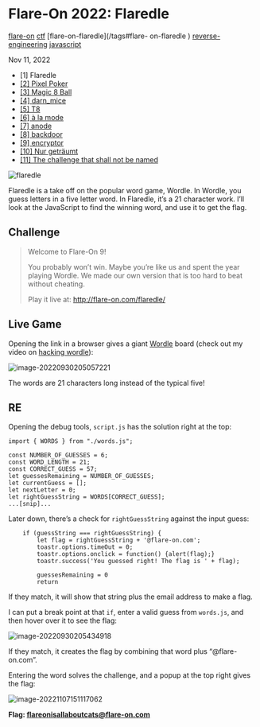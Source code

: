 # Flare-On 2022: Flaredle

[flare-on](/tags#flare-on ) [ctf](/tags#ctf ) [flare-on-flaredle](/tags#flare-
on-flaredle ) [reverse-engineering](/tags#reverse-engineering )
[javascript](/tags#javascript )  
  
Nov 11, 2022

  * [1] Flaredle
  * [[2] Pixel Poker](/flare-on-2022/pixel_poker)
  * [[3] Magic 8 Ball](/flare-on-2022/magic_8_ball)
  * [[4] darn_mice](/flare-on-2022/darn_mice)
  * [[5] T8](/flare-on-2022/t8)
  * [[6] à la mode](/flare-on-2022/alamode)
  * [[7] anode](/flare-on-2022/anode)
  * [[8] backdoor](/flare-on-2022/backdoor)
  * [[9] encryptor](/flare-on-2022/encryptor)
  * [[10] Nur geträumt](/flare-on-2022/nur_getraumt)
  * [[11] The challenge that shall not be named](/flare-on-2022/challenge_that_shall_not_be_named)

![flaredle](https://0xdfimages.gitlab.io/img/flare2022-flaredle-cover.png)

Flaredle is a take off on the popular word game, Wordle. In Wordle, you guess
letters in a five letter word. In Flaredle, it’s a 21 character work. I’ll
look at the JavaScript to find the winning word, and use it to get the flag.

## Challenge

> Welcome to Flare-On 9!
>
> You probably won’t win. Maybe you’re like us and spent the year playing
> Wordle. We made our own version that is too hard to beat without cheating.
>
> Play it live at: <http://flare-on.com/flaredle/>

## Live Game

Opening the link in a browser gives a giant
[Wordle](https://www.nytimes.com/games/wordle/index.html) board (check out my
video on [hacking wordle](https://www.youtube.com/watch?v=or1AKX5kTZA)):

![image-20220930205057221](https://0xdfimages.gitlab.io/img/image-20220930205057221.png)

The words are 21 characters long instead of the typical five!

## RE

Opening the debug tools, `script.js` has the solution right at the top:

    
    
    import { WORDS } from "./words.js";
    
    const NUMBER_OF_GUESSES = 6;
    const WORD_LENGTH = 21;
    const CORRECT_GUESS = 57;
    let guessesRemaining = NUMBER_OF_GUESSES;
    let currentGuess = [];
    let nextLetter = 0;
    let rightGuessString = WORDS[CORRECT_GUESS];
    ...[snip]...
    

Later down, there’s a check for `rightGuessString` against the input guess:

    
    
        if (guessString === rightGuessString) {
    		let flag = rightGuessString + '@flare-on.com';
    		toastr.options.timeOut = 0;
    		toastr.options.onclick = function() {alert(flag);}
            toastr.success('You guessed right! The flag is ' + flag);
    
            guessesRemaining = 0
            return
    

If they match, it will show that string plus the email address to make a flag.

I can put a break point at that `if`, enter a valid guess from `words.js`, and
then hover over it to see the flag:

![image-20220930205434918](https://0xdfimages.gitlab.io/img/image-20220930205434918.png)

If they match, it creates the flag by combining that word plus “@flare-
on.com”.

Entering the word solves the challenge, and a popup at the top right gives the
flag:

![image-20221107151117062](https://0xdfimages.gitlab.io/img/image-20221107151117062.png)

**Flag: flareonisallaboutcats@flare-on.com**

[](/flare-on-2022/flaredle)

